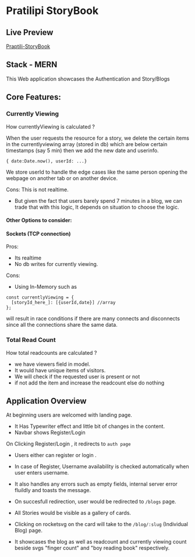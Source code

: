 # Pratilipi StoryBook

## Live Preview

[Praptili-StoryBook](https://pratilipi-storybook.herokuapp.com/)

## Stack - MERN

This Web application showcases the Authentication and Story/Blogs

## Core Features:

### Currently Viewing

How currentlyViewing is calculated ?

When the user requests the resource for a story,
we delete the certain items in the currentlyviewing array (stored in db) which are below certain timestamps (say 5 min)
then we add the new date and userinfo.

```
{ date:Date.now(), userId: ...}
```

We store userId to handle the edge cases like the same person opening the webpage on another tab or on another device.

Cons:
This is not realtime.

- But given the fact that users barely spend 7 minutes
  in a blog, we can trade that with this logic, It depends on situation to choose the logic.

#### Other Options to consider:

#### Sockets (TCP connection)

Pros:

- Its realtime
- No db writes for currently viewing.

Cons:

- Using In-Memory such as

```
const currentlyViewing = {
  [storyId_here_]: [{userId,date}] //array
};
```

will result in race conditions if there are many connects and disconnects since all the connections share the same data.

### Total Read Count

How total readcounts are calculated ?

- we have viewers field in model.
- It would have unique items of visitors.
- We will check if the requested user is present or not
- if not add the item and increase the readcount else do nothing

## Application Overview

At beginning users are welcomed with landing page.

- It Has Typewriter effect and little bit of changes in the content.
- Navbar shows Register/Login

On Clicking Register/Login , it redirects to `auth page`

- Users either can register or login .
- In case of Register, Username availability is checked automatically when user enters username.
- It also handles any errors such as empty fields, internal server error fluildly and toasts the message.
- On succesfull redirection, user would be redirected to `/blogs` page.
- All Stories would be visible as a gallery of cards.
- Clicking on rocketsvg on the card will take to the `/blog/:slug` (Individual Blog) page.

- It showcases the blog as well as readcount and currently viewing count beside svgs "finger count" and "boy reading book" respectively.
